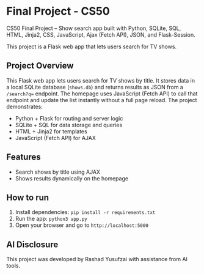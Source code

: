 # Final Project - CS50

CS50 Final Project – Show search app built with Python, SQLite, SQL, HTML, Jinja2, CSS, JavaScript, Ajax (Fetch API), JSON, and Flask-Session.

This project is a Flask web app that lets users search for TV shows.

## Project Overview

This Flask web app lets users search for TV shows by title. It stores data in a local SQLite database (`shows.db`) and returns results as JSON from a `/search?q=` endpoint. The homepage uses JavaScript (Fetch API) to call that endpoint and update the list instantly without a full page reload. The project demonstrates:

- Python + Flask for routing and server logic
- SQLite + SQL for data storage and queries
- HTML + Jinja2 for templates
- JavaScript (Fetch API) for AJAX

## Features

- Search shows by title using AJAX
- Shows results dynamically on the homepage

## How to run

1. Install dependencies: `pip install -r requirements.txt`
2. Run the app: `python3 app.py`
3. Open your browser and go to `http://localhost:5000`

## AI Disclosure

This project was developed by Rashad Yusufzai with assistance from AI tools.
